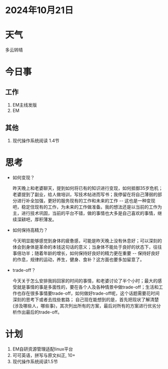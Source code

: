 # 2024年10月21日
# 天气
多云转晴
# 今日事
## 工作
1. EM主线发版
2. EM
## 其他
1. 现代操作系统阅读 1.4节

# 思考
- 如何变现？

    昨天晚上和老婆聊天，提到如何将已有的知识进行变现，如何抵御35岁危机；老婆提到了副业，给人做培训，写技术帖进而写书；我停留在将自己薄弱的部分进行补全加强，更好的服务现有的工作和未来的工作 -- 这也是一种变现吧，稳定住现有的工作，为未来的工作做准备。我的想法还是以当前的工作为主，进行技术巩固，当前的平台不错，做的事情也大多是自己喜欢的事情，继续深耕吧，厚积薄发。

- 如何保持高精力？

    今天明显能够感觉到身体的疲惫感，可能是昨天晚上没有休息好；可以深刻的体会到身体是革命的本钱这句话的意义；当身体不能处于良好的状态下，往往事倍功半；随着年龄的增长，如何保持好良好的精力更在重要 -- 保持好良好的作息，规律的运动，养生，健身、食补？这方面也要多加留意了。

- trade-off？

    今天关于怎么安排我妈回家的时间的事情，和老婆讨论了半个小时；最大的感受就是事情的事是多面性的，要在各个人及各种情景中做trade-off；生活和工作也存在很多事情要trade-off，如何做好trade-off呢，这个话题需要花时间深刻的思考下或者去找些套路；
    自己现在能想到的是，首先把现状了解清楚(涉及哪些人，哪些事)，其次列出所有的方案，最后对所有的方案进行优劣分析作出最后的trade-off。

# 计划
1. EM自研资源管理适配linux平台
2. 可可英语，拼写与原文纠正, 10+
3. 现代操作系统阅读1.5节